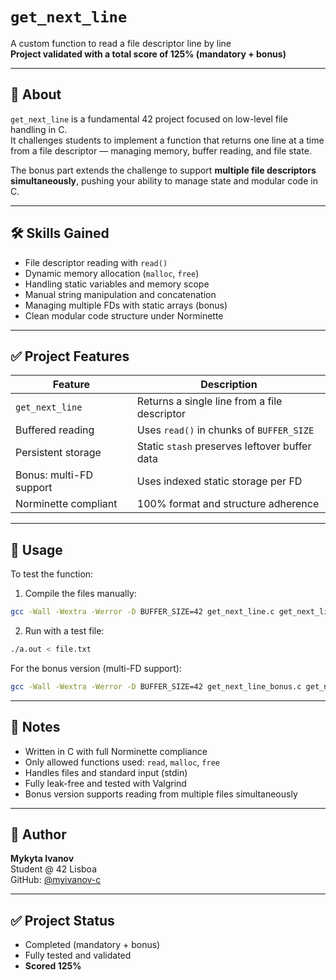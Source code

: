 # `get_next_line`

A custom function to read a file descriptor line by line  
**Project validated with a total score of 125% (mandatory + bonus)**

---

## 📖 About

`get_next_line` is a fundamental 42 project focused on low-level file handling in C.  
It challenges students to implement a function that returns one line at a time from a file descriptor — managing memory, buffer reading, and file state.

The bonus part extends the challenge to support **multiple file descriptors simultaneously**, pushing your ability to manage state and modular code in C.

---

## 🛠️ Skills Gained

- File descriptor reading with `read()`
- Dynamic memory allocation (`malloc`, `free`)
- Handling static variables and memory scope
- Manual string manipulation and concatenation
- Managing multiple FDs with static arrays (bonus)
- Clean modular code structure under Norminette

---

## ✅ Project Features

| Feature                     | Description                                           |
|----------------------------|-------------------------------------------------------|
| `get_next_line`            | Returns a single line from a file descriptor          |
| Buffered reading           | Uses `read()` in chunks of `BUFFER_SIZE`              |
| Persistent storage         | Static `stash` preserves leftover buffer data         |
| Bonus: multi-FD support    | Uses indexed static storage per FD                    |
| Norminette compliant       | 100% format and structure adherence                   |

---

## 🧪 Usage

To test the function:

1. Compile the files manually:

```bash
gcc -Wall -Wextra -Werror -D BUFFER_SIZE=42 get_next_line.c get_next_line_utils.c
```

2. Run with a test file:

```bash
./a.out < file.txt
```

For the bonus version (multi-FD support):

```bash
gcc -Wall -Wextra -Werror -D BUFFER_SIZE=42 get_next_line_bonus.c get_next_line_utils_bonus.c
```

---

## 📌 Notes

- Written in C with full Norminette compliance
- Only allowed functions used: `read`, `malloc`, `free`
- Handles files and standard input (stdin)
- Fully leak-free and tested with Valgrind
- Bonus version supports reading from multiple files simultaneously

---

## 👤 Author

**Mykyta Ivanov**  
Student @ 42 Lisboa  
GitHub: [@myivanov-c](https://github.com/myivanov-c)

---

## ✅ Project Status

- Completed (mandatory + bonus)
- Fully tested and validated
- **Scored 125%**

